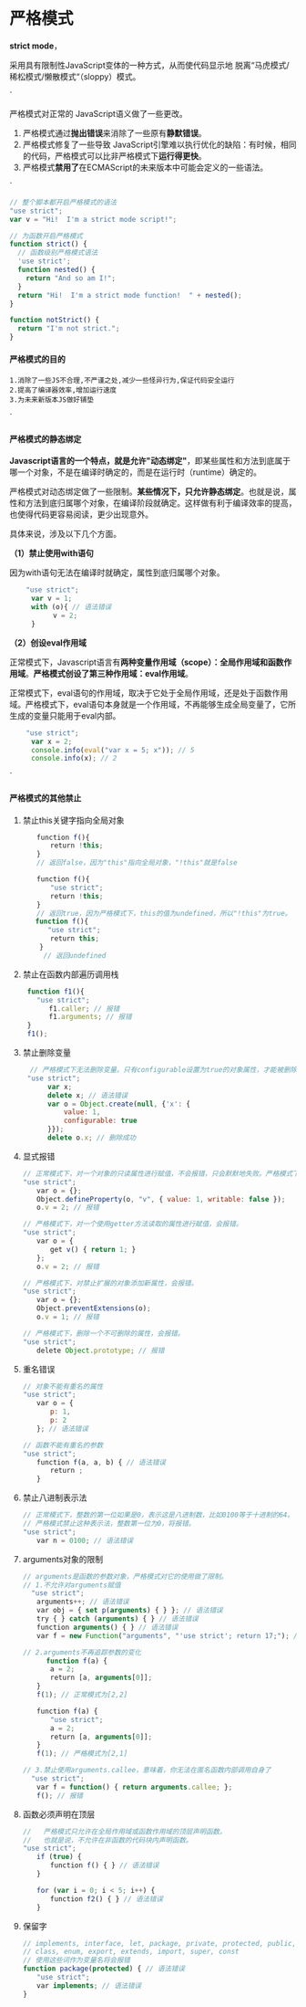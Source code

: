 # 严格模式

**strict mode**，

采用具有限制性JavaScript变体的一种方式，从而使代码显示地 脱离“马虎模式/稀松模式/懒散模式“（sloppy）模式。

`

严格模式对正常的 JavaScript语义做了一些更改。

1. 严格模式通过**抛出错误**来消除了一些原有**静默错误**。
2. 严格模式修复了一些导致 JavaScript引擎难以执行优化的缺陷：有时候，相同的代码，严格模式可以比非严格模式下**运行得更快**。
3. 严格模式**禁用了**在ECMAScript的未来版本中可能会定义的一些语法。

`

```javascript
// 整个脚本都开启严格模式的语法
"use strict";
var v = "Hi!  I'm a strict mode script!";
```

```JavaScript
// 为函数开启严格模式
function strict() {
  // 函数级别严格模式语法
  'use strict';
  function nested() {
    return "And so am I!";
  }
  return "Hi!  I'm a strict mode function!  " + nested();
}

function notStrict() {
  return "I'm not strict.";
}
```

#### 严格模式的目的

```undefined
1.消除了一些JS不合理,不严谨之处,减少一些怪异行为,保证代码安全运行
2.提高了编译器效率,增加运行速度
3.为未来新版本JS做好铺垫
```

`

#### 严格模式的静态绑定

**Javascript语言的一个特点，就是允许"动态绑定"**，即某些属性和方法到底属于哪一个对象，不是在编译时确定的，而是在运行时（runtime）确定的。

严格模式对动态绑定做了一些限制。**某些情况下，只允许静态绑定**。也就是说，属性和方法到底归属哪个对象，在编译阶段就确定。这样做有利于编译效率的提高，也使得代码更容易阅读，更少出现意外。

具体来说，涉及以下几个方面。

**（1）禁止使用with语句**

因为with语句无法在编译时就确定，属性到底归属哪个对象。

```js
	"use strict";
　　	var v = 1;
　　	with (o){ // 语法错误
　　　　	v = 2;
　　	}
```

**（2）创设eval作用域**

正常模式下，Javascript语言有**两种变量作用域（scope）：全局作用域和函数作用域**。**严格模式创设了第三种作用域：eval作用域**。

正常模式下，eval语句的作用域，取决于它处于全局作用域，还是处于函数作用域。严格模式下，eval语句本身就是一个作用域，不再能够生成全局变量了，它所生成的变量只能用于eval内部。

```js
	"use strict";
　　	var x = 2;
　　	console.info(eval("var x = 5; x")); // 5
　　	console.info(x); // 2
```

`

#### 严格模式的其他禁止

1. 禁止this关键字指向全局对象

   ```js
   　　function f(){
   　　　　return !this;
   　　}
   　　// 返回false，因为"this"指向全局对象，"!this"就是false
   
   　　function f(){
   　　　　"use strict";
   　　　　return !this;
   　　}
   　　// 返回true，因为严格模式下，this的值为undefined，所以"!this"为true。
   	  function f(){
         "use strict";
   　　　　return this;
       }
   		// 返回undefined
   ```

2. 禁止在函数内部遍历调用栈

   ```js
   	function f1(){
   　　"use strict";
   　　	f1.caller; // 报错
   　　	f1.arguments; // 报错
   	}
   	f1();
   ```

3. 禁止删除变量

   ```js
   　// 严格模式下无法删除变量。只有configurable设置为true的对象属性，才能被删除。　
   	"use strict";
         var x;
         delete x; // 语法错误
         var o = Object.create(null, {'x': {
   　　　　　　value: 1,
   　　　　　　configurable: true
         }});
         delete o.x; // 删除成功
   ```

4. 显式报错

   ```js
   // 正常模式下，对一个对象的只读属性进行赋值，不会报错，只会默默地失败。严格模式下，将报错。
   "use strict";
   　　var o = {};
   　　Object.defineProperty(o, "v", { value: 1, writable: false });
   　　o.v = 2; // 报错
   
   // 严格模式下，对一个使用getter方法读取的属性进行赋值，会报错。
   "use strict";
   　　var o = {
   　　　　get v() { return 1; }
   　　};
   　　o.v = 2; // 报错
   
   // 严格模式下，对禁止扩展的对象添加新属性，会报错。
   "use strict";
   　　var o = {};
   　　Object.preventExtensions(o);
   　　o.v = 1; // 报错
   
   // 严格模式下，删除一个不可删除的属性，会报错。
   "use strict";
   　　delete Object.prototype; // 报错
   ```

5. 重名错误

   ```js
   // 对象不能有重名的属性
   "use strict";
   　　var o = {
   　　　　p: 1,
   　　　　p: 2
   　　}; // 语法错误
   
   // 函数不能有重名的参数
   "use strict";
   　　function f(a, a, b) { // 语法错误
   　　　　return ;
   　　}
   ```

6. 禁止八进制表示法

   ```js
   // 正常模式下，整数的第一位如果是0，表示这是八进制数，比如0100等于十进制的64。
   // 严格模式禁止这种表示法，整数第一位为0，将报错。
   "use strict";
   　　var n = 0100; // 语法错误　　
   ```

7. arguments对象的限制

   ```js
   // arguments是函数的参数对象，严格模式对它的使用做了限制。
   // 1.不允许对arguments赋值
   	 "use strict";
   　　arguments++; // 语法错误
   　　var obj = { set p(arguments) { } }; // 语法错误
   　　try { } catch (arguments) { } // 语法错误
   　　function arguments() { } // 语法错误
   　　var f = new Function("arguments", "'use strict'; return 17;"); // 语法错误
   
   // 2.arguments不再追踪参数的变化
   　	function f(a) {
   　　　　a = 2;
   　　　　return [a, arguments[0]];
   　　}
   　　f(1); // 正常模式为[2,2]
   
   　　function f(a) {
   　　　　"use strict";
   　　　　a = 2;
   　　　　return [a, arguments[0]];
   　　}
   　　f(1); // 严格模式为[2,1]
   
   // 3.禁止使用arguments.callee，意味着，你无法在匿名函数内部调用自身了
   	 "use strict";
   　　var f = function() { return arguments.callee; };
   　　f(); // 报错
   ```

8. 函数必须声明在顶层

   ```js
   // 	严格模式只允许在全局作用域或函数作用域的顶层声明函数。
   //	也就是说，不允许在非函数的代码块内声明函数。
   "use strict";
   　　if (true) {
   　　　　function f() { } // 语法错误
   　　}
   
   　　for (var i = 0; i < 5; i++) {
   　　　　function f2() { } // 语法错误
   　　}
   ```

9. 保留字

   ```js
   // implements, interface, let, package, private, protected, public, static, yield
   // class, enum, export, extends, import, super, const
   // 使用这些词作为变量名将会报错
   function package(protected) { // 语法错误
   　　"use strict";
   　　var implements; // 语法错误
   }
   ```